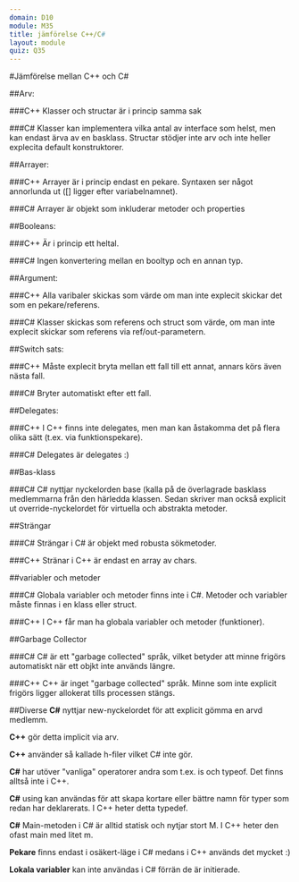 ```yaml
---
domain: D10
module: M35
title: jämförelse C++/C#
layout: module
quiz: Q35
---
```


#Jämförelse mellan C++ och C&#35;

##Arv:

###C++
Klasser och structar är i princip samma sak

###C&#35;
Klasser kan implementera vilka antal av interface som helst, men kan endast ärva av en basklass.
Structar stödjer inte arv och inte heller explecita default konstruktorer.

##Arrayer:

###C++
Arrayer är i princip endast en pekare.
Syntaxen ser något annorlunda ut ([] ligger efter variabelnamnet).

###C&#35;
Arrayer är objekt som inkluderar metoder och properties

##Booleans:

###C++
Är i princip ett heltal.

###C&#35;
Ingen konvertering mellan en booltyp och en annan typ.

##Argument:

###C++
Alla varibaler skickas som värde om man inte explecit skickar det som en pekare/referens.

###C&#35;
Klasser skickas som referens och struct som värde, om man inte explecit skickar som referens via ref/out-parametern.

##Switch sats:

###C++
Måste explecit bryta mellan ett fall till ett annat, annars körs även nästa fall.

###C&#35;
Bryter automatiskt efter ett fall.

##Delegates:

###C++
I C++ finns inte delegates, men man kan åstakomma det på flera olika sätt (t.ex. via funktionspekare).

###C&#35;
Delegates är delegates :)

##Bas-klass

###C&#35;
C&#35; nyttjar nyckelorden base (kalla på de överlagrade basklass medlemmarna från den härledda klassen.
Sedan skriver man också explicit ut override-nyckelordet för virtuella och abstrakta metoder.

##Strängar

###C&#35; 
Strängar i C&#35; är objekt med robusta sökmetoder.

###C++ 
Stränar i C++ är endast en array av chars.

##variabler och metoder

###C&#35;
Globala variabler och metoder finns inte i C#.
Metoder och variabler måste finnas i en klass eller struct.

###C++
I C++ får man ha globala variabler och metoder (funktioner).

##Garbage Collector

###C&#35;
C&#35; är ett "garbage collected" språk, vilket betyder att minne frigörs automatiskt när ett objkt inte används längre.

###C++ 
C++ är inget "garbage collected" språk. Minne som inte explicit frigörs ligger allokerat tills processen stängs.

##Diverse
__C#__ nyttjar new-nyckelordet för att explicit gömma en arvd medlemm.

__C++__ gör detta implicit via arv.

__C++__ använder så kallade h-filer vilket C&#35; inte gör.

__C#__ har utöver "vanliga" operatorer andra som t.ex. is och typeof.
Det finns alltså inte i C++.

__C#__ using kan användas för att skapa kortare eller bättre namn för typer som redan har deklarerats.
I C++ heter detta typedef.

__C#__ Main-metoden i C&#35; är alltid statisk och nytjar stort M.
I C++ heter den ofast main med litet m.

__Pekare__ finns endast i osäkert-läge i C&#35; medans i C++ används det mycket :)

__Lokala variabler__ kan inte användas i C&#35; förrän de är initierade.




